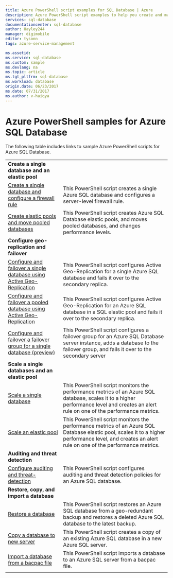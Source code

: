 ```yaml
---
title: Azure PowerShell script examples for SQL Database | Azure
description: Azure PowerShell script examples to help you create and manage Azure SQL Database servers, elastic pools, databases, and firewalls. 
services: sql-database
documentationcenter: sql-database
author: Hayley244
manager: digimobile
editor: tysonn
tags: azure-service-management

ms.assetid:
ms.service: sql-database
ms.custom: sample
ms.devlang: na
ms.topic: article
ms.tgt_pltfrm: sql-database
ms.workload: database
origin.date: 06/23/2017
ms.date: 07/31/2017
ms.author: v-haiqya
---
```


# Azure PowerShell samples for Azure SQL Database

The following table includes links to sample Azure PowerShell scripts for Azure SQL Database.

| |  |
|---|---|
|**Create a single database and an elastic pool**||
| [Create a single database and configure a firewall rule](scripts/sql-database-create-and-configure-database-powershell.md) | This PowerShell script creates a single Azure SQL database and configures a server-level firewall rule. |
| [Create elastic pools and move pooled databases](scripts/sql-database-move-database-between-pools-powershell.md) | This PowerShell script creates Azure SQL Database elastic pools, and moves pooled databases, and changes performance levels.|
|**Configure geo-replication and failover**||
| [Configure and failover a single database using Active Geo-Replication](scripts/sql-database-setup-geodr-and-failover-database-powershell.md)| This PowerShell script configures Active Geo-Replication for a single Azure SQL database and fails it over to the secondary replica. |
| [Configure and failover a pooled database using Active Geo-Replication](scripts/sql-database-setup-geodr-and-failover-pool-powershell.md)| This PowerShell script configures Active Geo-Replication for an Azure SQL database in a SQL elastic pool and fails it over to the secondary replica. |
| [Configure and failover a failover group for a single database (preview)](scripts/sql-database-setup-geodr-failover-database-failover-group-powershell.md) | This PowerShell script configures a failover group for an Azure SQL Database server instance, adds a database to the failover group, and fails it over to the secondary server |
|**Scale a single databases and an elastic pool**||
| [Scale a single database](scripts/sql-database-monitor-and-scale-database-powershell.md) | This PowerShell script monitors the performance metrics of an Azure SQL database, scales it to a higher performance level and creates an alert rule on one of the performance metrics. |
| [Scale an elastic pool](scripts/sql-database-monitor-and-scale-pool-powershell.md) | This PowerShell script monitors the performance metrics of an Azure SQL Database elastic pool, scales it to a higher performance level, and creates an alert rule on one of the performance metrics.  |
| **Auditing and threat detection** |
| [Configure auditing and threat-detection](scripts/sql-database-auditing-and-threat-detection-powershell.md)| This PowerShell script configures auditing and threat detection policies for an Azure SQL database. |
| **Restore, copy, and import a database**||
| [Restore a database](scripts/sql-database-restore-database-powershell.md)| This PowerShell script restores an Azure SQL database from a geo-redundant backup and restores a deleted Azure SQL database to the latest backup. |
| [Copy a database to new server](scripts/sql-database-copy-database-to-new-server-powershell.md)| This PowerShell script creates a copy of an existing Azure SQL database in a new Azure SQL server. |
| [Import a database from a bacpac file](scripts/sql-database-import-from-bacpac-powershell.md)| This PowerShell script imports a database to an Azure SQL server from a bacpac file. |
|||

<!--Update_Description: wording update-->